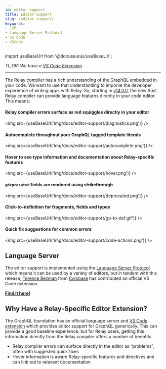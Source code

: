```yaml
---
id: editor-support
title: Editor Support
slug: /editor-support/
keywords:
- LSP
- Language Server Protocol
- VS Code
- VSCode
---
```


import useBaseUrl from '@docusaurus/useBaseUrl';

*TL;DR: We have a [VS Code Extension](https://marketplace.visualstudio.com/items?itemName=meta.relay)*

---

The Relay compiler has a rich understanding of the GraphQL embedded in your code. We want to use that understanding to imporve the developer experience of writing apps with Relay. So, starting in [v14.0.0](https://github.com/facebook/relay/releases/tag/v14.0.0), the new Rust Relay compiler can provide language features directly in your code editor. This means:

#### Relay compiler errors surface as red squiggles directly in your editor

<img src={useBaseUrl('img/docs/editor-support/diagnostics.png')} />

#### Autocomplete throughout your GraphQL tagged template literals

<img src={useBaseUrl('img/docs/editor-support/autocomplete.png')} />

#### Hover to see type information and documentation about Relay-specific features

<img src={useBaseUrl('img/docs/editor-support/hover.png')} />

#### `@deprecated` fields are rendered using ~~strikethrough~~

<img src={useBaseUrl('img/docs/editor-support/deprecated.png')} />

#### Click-to-definition for fragments, fields and types

<img src={useBaseUrl('img/docs/editor-support/go-to-def.gif')} />

#### Quick fix suggestions for common errors

<img src={useBaseUrl('img/docs/editor-support/code-actions.png')} />

## Language Server

The editor support is implemented using the [Language Server Protocol](https://microsoft.github.io/language-server-protocol/) which means it can be used by a variety of editors, but in tandem with this release, [Terence Bezman](https://twitter.com/b_ez_man) from [Coinbase](https://www.coinbase.com/) has contributed an official VS Code extension.

[**Find it here!**](https://marketplace.visualstudio.com/items?itemName=meta.relay)

## Why Have a Relay-Specific Editor Extension?

The GraphQL foundation has an official language server and [VS Code extension](https://marketplace.visualstudio.com/items?itemName=GraphQL.vscode-graphql) which provides editor support for GraphQL generically. This can provide a good baseline experience, but for Relay users, getting this information directly from the Relay compiler offers a number of benefits:

* Relay compiler errors can surface directly in the editor as “problems”, often with suggested quick fixes
* Hover information is aware Relay-specific features and directives and can link out to relevant documentation
